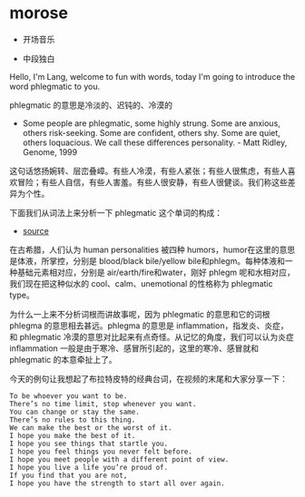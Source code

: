 # morose

- 开场音乐

- 中段独白

Hello, I'm Lang, welcome to fun with words, today I'm going to introduce the word phlegmatic to you.

phlegmatic 的意思是冷淡的、迟钝的、冷漠的

- Some people are phlegmatic, some highly strung. Some are anxious, others risk-seeking. Some are confident, others shy. Some are quiet, others loquacious. We call these differences personality. - Matt Ridley, Genome, 1999

这句话悠扬婉转、层峦叠嶂。有些人冷漠，有些人紧张；有些人很焦虑，有些人喜欢冒险；有些人自信，有些人害羞。有些人很安静，有些人很健谈。我们称这些差异为个性。

下面我们从词法上来分析一下 phlegmatic 这个单词的构成：

- [source](https://www.merriam-webster.com/dictionary/phlegmatic#note-1)

在古希腊，人们认为 human personalities 被四种 humors，humor在这里的意思是体液，所掌控，分别是 blood/black bile/yellow bile和phlegm。每种体液和一种基础元素相对应，分别是 air/earth/fire和water，刚好 phlegm 呢和水相对应，我们现在把这种似水的 cool、calm、unemotional 的性格称为 phlegmatic type。

为什么一上来不分析词根而讲故事呢，因为 phlegmatic 的意思和它的词根 phlegma 的意思相去甚远。phlegma 的意思是 inflammation，指发炎、炎症，和 phlegmatic 冷漠的意思对比起来有点奇怪。从记忆的角度，我们可以认为炎症 inflammation 一般是由于寒冷、感冒所引起的，这里的寒冷、感冒就和 phlegmatic 的本意牵扯上了。

今天的例句让我想起了布拉特皮特的经典台词，在视频的末尾和大家分享一下：

```text
To be whoever you want to be.
There’s no time limit, stop whenever you want.
You can change or stay the same.
There’s no rules to this thing.
We can make the best or the worst of it.
I hope you make the best of it.
I hope you see things that startle you.
I hope you feel things you never felt before.
I hope you meet people with a different point of view.
I hope you live a life you’re proud of.
If you find that you are not,
I hope you have the strength to start all over again.
```
